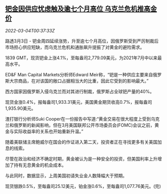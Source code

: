<!--1646355663000-->
[钯金因供应忧虑触及逾七个月高位 乌克兰危机推高金价](https://cn.reuters.com/article/global-precious-metals-0303-thur-idCNKCS2L1017)
------

<div><i>2022-03-04T00:37:33Z</i></div><p>路透3月3日 - 钯金周四延续涨势，升至逾七个月高位，因俄罗斯受到严厉制裁后市场担心供应短缺，而乌克兰危机和通胀飙升提振了对黄金的避险需求。</p><p>1839 GMT，现货钯金上涨4.1%，至每盎司2,779.09美元，为2021年7月中以来最高水平。</p><p>ED&amp;F Man Capital Markets分析师Edward Meir称，“钯是一种供应主要来自俄罗斯大宗商品，在对该国的敞口占据相当大的比重，因此它受到的影响最大。”</p><p>西方国家因俄罗斯入侵乌克兰而对其进行制裁，俄罗斯占全球钯产量的40%。</p><p>现货金涨0.4%，报每盎司1,933.31美元，美国黄金期货收高0.7%，报每盎司1,935.90美元。</p><p>渣打银行分析师Suki Cooper在一份报告中写道:“黄金交易在很大程度上受到乌克兰和俄罗斯的新闻影响，但在3月美国联邦公开市场委员会(FOMC)会议之前，黄金与实际收益率的关系也开始重新升温。”</p><p>随着美联储主席鲍威尔在国会的作证进入第二天，投资者正在寻找更多有关美国加息的线索。</p><p>尽管在政治和经济不确定时期，黄金被认为是一种安全的投资，但美国利率上升增加了持有无息黄金的机会成本。</p><p>与此同时，数据显示，上周美国初请失业金人数降幅大于预期。</p><p>现货银跌0.5%，至每盎司25.12美元，铂金涨0.6%，至每盎司1,077.76美元。(完)</p>

